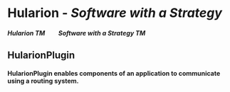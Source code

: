 
# Hularion - *Software with a Strategy*

##### Hularion TM &nbsp;&nbsp;&nbsp;&nbsp;&nbsp;&nbsp;&nbsp; Software with a Strategy TM


## HularionPlugin
#### HularionPlugin enables components of an application to communicate using a routing system.
